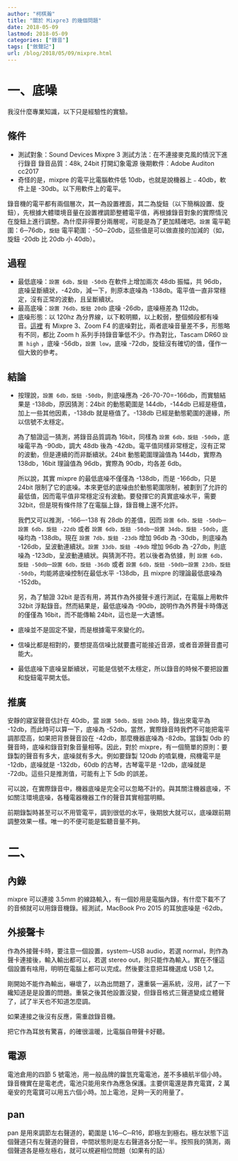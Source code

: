 ```yaml
---
author: "柯棋瀚"
title: "關於 Mixpre3 的幾個問題"
date: 2018-05-09
lastmod: 2018-05-09
categories: ["錄音"]
tags: ["斂聲記"]
url: /blog/2018/05/09/mixpre.html
---
```

<!--more-->

# 一、底噪

我沒什麼專業知識，以下只是經驗性的實驗。

## 條件

- 測試對象：Sound Devices Mixpre 3
  測試方法：在不連接麥克風的情況下進行錄音
  錄音品質：48k, 24bit
  打開幻象電源
  後期軟件：Adobe Auditon cc2017
- 奇怪的是，mixpre 的電平比電腦軟件低 10db，也就是說機器上﹣40db，軟件上是 -30db。以下用軟件上的電平。

錄音機的電平都有兩個層次，其一為設置裡面，其二為旋鈕（以下簡稱設置、旋鈕），先根據大體環境音量在設置裡調節整體電平值，再根據錄音對象的實際情況在旋鈕上進行調整。為什麼非得要分兩層呢，可能是為了更加精確吧。`設置` 電平範圍：6─76db，`旋鈕` 電平範圍：-50─20db，這些值是可以做直接的加減的（如，旋鈕 -20db 比 20db 小 40db）。

## 過程

- 最低底噪：`設置 6db，旋鈕 -50db` 在軟件上增加兩次 48db 振幅，共 96db，底噪呈斷續狀，-42db，減一下，則原本底噪為 -138db。電平值一直非常穩定，沒有正常的波動，且呈斷續狀。
- 最高底噪：`設置 76db，旋鈕 20db` 底噪 -26db，底噪極差為 112db。
- 底噪形態：以 120hz 為分界線，以下較明顯，以上較弱，整個頻段都有噪音。[這裡](https://www.youtube.com/watch?reload=9&v=lei4-bA3Pzk) 有 Mixpre 3、Zoom F4 的底噪對比，兩者底噪音量差不多，形態略有不同，都比 Zoom h 系列手持錄音筆低不少。作為對比，Tascam DR60 `設置 high` ，底噪 -56db，`設置 low`，底噪 -72db，旋鈕沒有確切的值，僅作一個大致的參考。

## 結論

- 按理說，`設置 6db，旋鈕 -50db`，則底噪應為 -26-70-70=-166db，而實驗結果是 -138db，原因猜測：24bit 的動態範圍是 144db，-144db 已經是極值，加上一些其他因素，-138db 就是極值了。-138db 已經是動態範圍的邊緣，所以信號不太穩定。

  為了驗證這一猜測，將錄音品質調為 16bit，同樣為 `設置 6db，旋鈕 -50db`，底噪電平為 -90db，調大 48db 後為 -42db。電平值同樣非常穩定，沒有正常的波動，但是連續的而非斷續狀。24bit 動態範圍理論值為 144db，實際為 138db，16bit 理論值為 96db，實際為 90db，均各差 6db。

  所以說，其實 mixpre 的最低底噪不僅僅為 -138db，而是 -166db，只是 24bit 限制了它的底噪。本來更低的底噪由於動態範圍限制，被劃到了允許的最低值，因而電平值非常穩定沒有波動。要發揮它的真實底噪水平，需要 32bit，但是現有條件除了在電腦上錄，錄音機上還不允許。

  我們又可以推測，-166─-138 有 28db 的差值，因而 `設置 6db，旋鈕 -50db`─`設置 6db，旋鈕 -22db` 或者 `設置 6db，旋鈕 -50db`─`設置 34db，旋鈕 -50db`，底噪均為 -138db。現在 `設置 7db，旋鈕 -23db` 增加 96db 為 -30db，則底噪為 -126db，呈波動連續狀。`設置 33db，旋鈕 -49db` 增加 96db 為 -27db，則底噪為 -123db，呈波動連續狀。與猜測不符。若以後者為依據，則 `設置 6db，旋鈕 -50db`─`設置 6db，旋鈕 -36db` 或者 `設置 6db，旋鈕 -50db`─`設置 23db，旋鈕 -50db`，均能將底噪控制在最低水平 -138db，且 mixpre 的理論最低底噪為 -152db。

  另，為了驗證 32bit 是否有用，將其作為外接聲卡進行測試，在電腦上用軟件 32bit 浮點錄音。然而結果是，最低底噪為 -90db，說明作為外界聲卡時傳送的僅僅為 16bit，而不能傳輸 24bit，這也是一大遺憾。

- 底噪並不是固定不變，而是根據電平來變化的。

- 信噪比都是相對的，要想提高信噪比就要盡可能接近音源，或者音源聲音盡可能大。

- 最低底噪下底噪呈斷續狀，可能是信號不太穩定，所以錄音的時候不要把設置和旋鈕電平開太低。

## 推廣

安靜的寢室聲音估計在 40db，當 `設置 50db，旋鈕 20db` 時，錄出來電平為 -12db，而此時可以算一下，底噪為 -52db。當然，實際錄音時我們不可能把電平調那麼高，如果把背景聲音設在 -42db，那麼機器底噪為 -82db。當錄製 0db 的聲音時，底噪和錄音對象音量相等。因此，對於 mixpre，有一個簡單的原則：要錄製的聲音有多大，底噪就有多大。例如要錄製 120db 的噴氣機，飛機電平是 -12db，底噪就是 -132db，60db 的古琴，古琴電平是 -12db，底噪就是 -72db。這些只是推測值，可能有上下 5db 的誤差。

可以說，在實際錄音中，機器底噪是完全可以忽略不計的。與其關注機器底噪，不如關注環境底噪，各種電器機器工作的聲音其實相當明顯。

前期錄製時甚至可以不用管電平，調到很低的水平，後期放大就可以，底噪跟前期調整效果一樣。唯一的不便可能是監聽音量不夠。

# 二、

## 內錄

mixpre 可以連接 3.5mm 的線路輸入，有一個妙用是電腦內錄，有什麼下載不了的音頻就可以用錄音機錄。經測試，MacBook Pro 2015 的耳放底噪是 -62db。

## 外接聲卡

作為外接聲卡時，要注意一個設置，system─USB audio，若選 normal，則作為聲卡連接後，輸入輸出都可以，若選 stereo out，則只能作為輸入。實在不懂這個設置有啥用，明明在電腦上都可以完成。然後要注意把耳機選成 USB 1,2。

剛開始不能作為輸出，嚇壞了，以為出問題了，還重裝一遍系統，沒用，試了一下纔知道是是設置的問題。重裝之後其他設置沒變，但錄音格式三聲道變成立體聲了，試了半天也不知道怎麼調。

如果連接之後沒有反應，需重啟錄音機。

把它作為耳放有驚喜，的確很溫暖，比電腦自帶聲卡好聽。

## 電源

電池倉用的四節 5 號電池，用一般品牌的鎳氫充電電池，差不多續航半個小時。錄音機實在是電老虎，電池只能用來作為應急保護。主要供電還是靠充電寶，2 萬毫安的充電寶可以用五六個小時。加上電池，足夠一天的用量了。

## pan

pan 是用來調節左右聲道的，範圍是 L16─C─R16，即極左到極右。極左狀態下這個聲道只有左聲道的聲音，中間狀態則是左右聲道各分配一半。按照我的猜測，兩個聲道各是極左極右，就可以規避相位問題（如果有的話）

